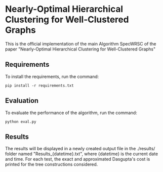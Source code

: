# Nearly-Optimal Hierarchical Clustering for Well-Clustered Graphs
This is the official implementation of the main Algorithm SpecWRSC of the paper "Nearly-Optimal Hierarchical Clustering for Well-Clustered Graphs"

## Requirements
To install the requirements, run the command:
```setup
pip install -r requirements.txt
```

## Evaluation
To evaluate the performance of the algorithm, run the command:
```eval
python eval.py
```

## Results
The results will be displayed in a newly created output file in the ./results/
folder named  "Results_{datetime}.txt", where {datetime} is the current
date and time. For each test, the exact and approximated Dasgupta's cost is printed for the tree constructions considered.
